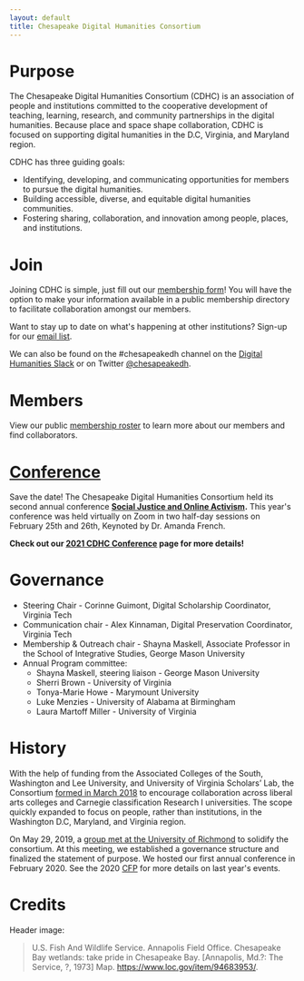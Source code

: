 ```yaml
---
layout: default
title: Chesapeake Digital Humanities Consortium
---
```


# Purpose
The Chesapeake Digital Humanities Consortium (CDHC) is an association of people and institutions committed to the cooperative development of teaching, learning, research, and community partnerships in the digital humanities. Because place and space shape collaboration, CDHC is focused on supporting digital humanities in the D.C, Virginia, and Maryland region.

CDHC has three guiding goals:

* Identifying, developing, and communicating opportunities for members to pursue the digital humanities.
* Building accessible, diverse, and equitable digital humanities communities.
* Fostering sharing, collaboration, and innovation among people, places, and institutions.

# Join
Joining CDHC is simple, just fill out our [membership form](https://docs.google.com/forms/d/e/1FAIpQLSdnmycSdguOYiIoZSQCxP9IQz6BI2kWpapLM0JuRgdh1Uzx5A/viewform?usp=sf_link)! You will have the option to make your information available in a public membership directory to facilitate collaboration amongst our members.

Want to stay up to date on what's happening at other institutions? Sign-up for our [email list](https://groups.google.com/forum/#!forum/chesapeakedh).

We can also be found on the #chesapeakedh channel on the [Digital Humanities Slack](http://tinyurl.com/DHslack) or on Twitter [@chesapeakedh](http://twitter.com/chesapeakedh).

# Members
View our public [membership roster](https://docs.google.com/spreadsheets/d/1GChEHwmtmvwgv3E16cH7URkSdhd3IIlODzAuoHaWIwQ/edit?usp=sharing) to learn more about our members and find collaborators.

# [Conference](https://chesapeakedh.github.io/conference-2021)

Save the date! The Chesapeake Digital Humanities Consortium held its second annual conference **[Social Justice and Online Activism](https://chesapeakedh.github.io/conference-2021).** This year's conference was held virtually on Zoom in two half-day sessions on February 25th and 26th, Keynoted by Dr. Amanda French.

**Check out our [2021 CDHC Conference](https://chesapeakedh.github.io/conference-2021) page for more details!** 

# Governance
* Steering Chair - Corinne Guimont, Digital Scholarship Coordinator, Virginia Tech
* Communication chair - Alex Kinnaman, Digital Preservation Coordinator, Virginia Tech
* Membership & Outreach chair - Shayna Maskell, Associate Professor in the School of Integrative Studies, George Mason University
* Annual Program committee:
  * Shayna Maskell, steering liaison - George Mason University
  * Sherri Brown - University of Virginia
  * Tonya-Marie Howe - Marymount University
  * Luke Menzies - University of Alabama at Birmingham
  * Laura Martoff Miller - University of Virginia

# History
With the help of funding from the Associated Colleges of the South, Washington and Lee University, and University of Virginia Scholars’ Lab, the Consortium [formed in March 2018](http://symposium.scholarslab.org/) to encourage collaboration across liberal arts colleges and Carnegie classification Research I universities. The scope quickly expanded to focus on people, rather than institutions, in the Washington D.C, Maryland, and Virginia region.

On May 29, 2019, a [group met at the University of Richmond](https://github.com/nolauren/workshops/blob/master/cheasepeake.md) to solidify the consortium. At this meeting, we established a governance structure and finalized the statement of purpose. We hosted our first annual conference in February 2020. See the 2020 [CFP](/conference-2020) for more details on last year's events.


# Credits
Header image:
> U.S. Fish And Wildlife Service. Annapolis Field Office. Chesapeake Bay wetlands: take pride in Chesapeake Bay. [Annapolis, Md.?: The Service, ?, 1973] Map. https://www.loc.gov/item/94683953/.
